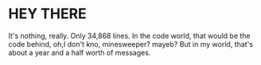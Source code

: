 # HEY THERE
It's nothing, really.  Only 34,868 lines.  In the code world, that would be the code behind, oh,I don't kno, minesweeper? mayeb? But in my world, that's about a year and a half worth of messages.
